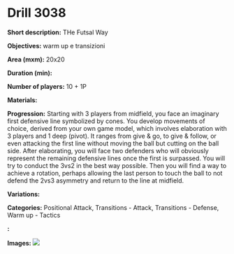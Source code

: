 # Drill 3038

**Short description:**
THe Futsal Way

**Objectives:**
warm up e transizioni

**Area (mxm):**
20x20

**Duration (min):**


**Number of players:**
10 + 1P

**Materials:**


**Progression:**
Starting with 3 players from midfield, you face an imaginary first defensive line symbolized by cones. You develop movements of choice, derived from your own game model, which involves elaboration with 3 players and 1 deep (pivot). It ranges from give & go, to give & follow, or even attacking the first line without moving the ball but cutting on the ball side. After elaborating, you will face two defenders who will obviously represent the remaining defensive lines once the first is surpassed. You will try to conduct the 3vs2 in the best way possible. Then you will find a way to achieve a rotation, perhaps allowing the last person to touch the ball to not defend the 2vs3 asymmetry and return to the line at midfield.

**Variations:**


**Categories:**
Positional Attack, Transitions - Attack, Transitions - Defense, Warm up - Tactics

**:**


**Images:**
![](https://www.coachingfutsal.com/\images\50a5f8f0-3d61-4fc7-a684-0b172bd23ba0_Capture.JPG)

